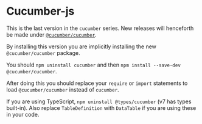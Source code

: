 # Cucumber-js

This is the last version in the `cucumber` series. New releases will henceforth
be made under [`@cucumber/cucumber`](https://www.npmjs.com/package/@cucumber/cucumber).

By installing this version you are implicitly installing the new `@cucumber/cucumber`
package.

You should `npm uninstall cucumber` and then `npm install --save-dev @cucumber/cucumber`.

After doing this you should replace your `require` or `import` statements to load
`@cucumber/cucumber` instead of `cucumber`.

If you are using TypeScript, `npm uninstall @types/cucumber` (v7 has types built-in). Also
replace `TableDefinition` with `DataTable` if you are using these in your code.
